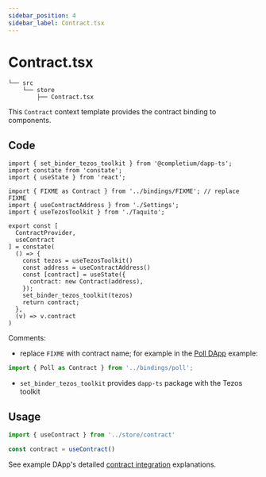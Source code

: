 ```yaml
---
sidebar_position: 4
sidebar_label: Contract.tsx
---
```


# Contract.tsx

```
└── src
    └── store
        ├── Contract.tsx
```

This `Contract` context template provides the contract binding to components.

## Code

```tsx
import { set_binder_tezos_toolkit } from '@completium/dapp-ts';
import constate from 'constate';
import { useState } from 'react';

import { FIXME as Contract } from '../bindings/FIXME'; // replace FIXME
import { useContractAddress } from './Settings';
import { useTezosToolkit } from './Taquito';

export const [
  ContractProvider,
  useContract
] = constate(
  () => {
    const tezos = useTezosToolkit()
    const address = useContractAddress()
    const [contract] = useState({
      contract: new Contract(address),
    });
    set_binder_tezos_toolkit(tezos)
    return contract;
  },
  (v) => v.contract
)
```
Comments:
* replace `FIXME` with contract name; for example in the [Poll DApp](/docs/dapps/example/) example:
```ts
import { Poll as Contract } from '../bindings/poll';
```
* `set_binder_tezos_toolkit` provides `dapp-ts` package with the Tezos toolkit

## Usage

```ts
import { useContract } from '../store/contract'

const contract = useContract()
```

See example DApp's detailed [contract integration](/docs/dapps/example/interaction) explanations.
